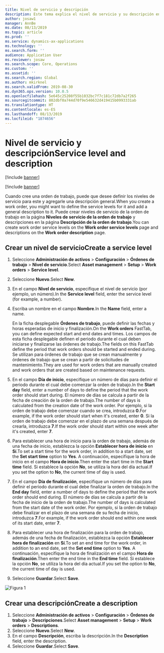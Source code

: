 ```yaml
---
title: Nivel de servicio y descripción
description: Este tema explica el nivel de servicio y su descripción en Administración de activos.
author: josaw1
manager: AnnBe
ms.date: 08/13/2019
ms.topic: article
ms.prod: ''
ms.service: dynamics-ax-applications
ms.technology: ''
ms.search.form: ''
audience: Application User
ms.reviewer: josaw
ms.search.scope: Core, Operations
ms.custom: ''
ms.assetid: ''
ms.search.region: Global
ms.author: mkirknel
ms.search.validFrom: 2019-08-30
ms.dyn365.ops.version: 10.0.5
ms.openlocfilehash: 5e645c25208f55b1032bc7f7c181c72db7a2f265
ms.sourcegitcommit: 802dbf0a744d70f9e546632d419415b0993331ab
ms.translationtype: HT
ms.contentlocale: es-ES
ms.lasthandoff: 08/13/2019
ms.locfileid: "1874656"
---
```

# <a name="service-level-and-description"></a><span data-ttu-id="a496c-103">Nivel de servicio y descripción</span><span class="sxs-lookup"><span data-stu-id="a496c-103">Service level and description</span></span>

[!include [banner](../../includes/banner.md)]

[!include [banner](../../includes/preview-banner.md)]

<span data-ttu-id="a496c-104">Cuando cree una orden de trabajo, puede que desee definir los niveles de servicio para este y agregarle una descripción general.</span><span class="sxs-lookup"><span data-stu-id="a496c-104">When you create a work order, you might want to define the service levels for it and add a general description to it.</span></span> <span data-ttu-id="a496c-105">Puede crear niveles de servicio de la orden de trabajo en la página **Niveles de servicio de la orden de trabajo** y descripciones en la página **Descripción de la orden de trabajo**.</span><span class="sxs-lookup"><span data-stu-id="a496c-105">You can create work order service levels on the **Work order service levels** page and descriptions on the **Work order description** page.</span></span>

## <a name="create-a-service-level"></a><span data-ttu-id="a496c-106">Crear un nivel de servicio</span><span class="sxs-lookup"><span data-stu-id="a496c-106">Create a service level</span></span>

1. <span data-ttu-id="a496c-107">Seleccione **Administración de activos** \> **Configuración** \> **Órdenes de trabajo** \> **Nivel de servicio**.</span><span class="sxs-lookup"><span data-stu-id="a496c-107">Select **Asset management** \> **Setup** \> **Work orders** \> **Service level**.</span></span>
2. <span data-ttu-id="a496c-108">Seleccione **Nuevo**.</span><span class="sxs-lookup"><span data-stu-id="a496c-108">Select **New**.</span></span>
3. <span data-ttu-id="a496c-109">En el campo **Nivel de servicio**, especifique el nivel de servicio (por ejemplo, un número).</span><span class="sxs-lookup"><span data-stu-id="a496c-109">In the **Service level** field, enter the service level (for example, a number).</span></span>
4. <span data-ttu-id="a496c-110">Escriba un nombre en el campo **Nombre**.</span><span class="sxs-lookup"><span data-stu-id="a496c-110">In the **Name** field, enter a name.</span></span>

    <span data-ttu-id="a496c-111">En la ficha desplegable **Órdenes de trabajo**, puede definir las fechas y horas esperadas de inicio y finalización.</span><span class="sxs-lookup"><span data-stu-id="a496c-111">On the **Work orders** FastTab, you can define expected start and end dates and times.</span></span> <span data-ttu-id="a496c-112">Los campos de esta ficha desplegable definen el periodo durante el cual deben iniciarse y finalizarse las órdenes de trabajo.</span><span class="sxs-lookup"><span data-stu-id="a496c-112">The fields on this FastTab define the period that work orders should be started and ended during.</span></span> <span data-ttu-id="a496c-113">Se utilizan para órdenes de trabajo que se crean manualmente y órdenes de trabajo que se crean a partir de solicitudes de mantenimiento.</span><span class="sxs-lookup"><span data-stu-id="a496c-113">They are used for work orders that are manually created and work orders that are created based on maintenance requests.</span></span> 

5. <span data-ttu-id="a496c-114">En el campo **Día de inicio**, especifique un número de días para definir el periodo durante el cual debe comenzar la orden de trabajo.</span><span class="sxs-lookup"><span data-stu-id="a496c-114">In the **Start day** field, enter a number of days to define the period that the work order should start during.</span></span> <span data-ttu-id="a496c-115">El número de días se calcula a partir de la fecha de creación de la orden de trabajo.</span><span class="sxs-lookup"><span data-stu-id="a496c-115">The number of days is calculated from the creation date of the work order.</span></span> <span data-ttu-id="a496c-116">Por ejemplo, si la orden de trabajo debe comenzar cuando se crea, introduzca **0**.</span><span class="sxs-lookup"><span data-stu-id="a496c-116">For example, if the work order should start when it's created, enter **0**.</span></span> <span data-ttu-id="a496c-117">Si la orden de trabajo debe comenzar en el plazo de una semana después de crearla, introduzca **7**.</span><span class="sxs-lookup"><span data-stu-id="a496c-117">If the work order should start within one week after it's created, enter **7**.</span></span>
6. <span data-ttu-id="a496c-118">Para establecer una hora de inicio para la orden de trabajo, además de una fecha de inicio, establezca la opción **Establecer hora de inicio** en **Sí**.</span><span class="sxs-lookup"><span data-stu-id="a496c-118">To set a start time for the work order, in addition to a start date, set the **Set start time** option to **Yes**.</span></span> <span data-ttu-id="a496c-119">A continuación, especifique la hora de inicio en el campo **Hora de inicio**.</span><span class="sxs-lookup"><span data-stu-id="a496c-119">Then enter the start time in the **Start time** field.</span></span> <span data-ttu-id="a496c-120">Si establece la opción **No**, se utiliza la hora del día actual.</span><span class="sxs-lookup"><span data-stu-id="a496c-120">If you set the option to **No**, the current time of day is used.</span></span>
7. <span data-ttu-id="a496c-121">En el campo **Día de finalización**, especifique un número de días para definir el periodo durante el cual debe finalizar la orden de trabajo.</span><span class="sxs-lookup"><span data-stu-id="a496c-121">In the **End day** field, enter a number of days to define the period that the work order should end during.</span></span> <span data-ttu-id="a496c-122">El número de días se calcula a partir de la fecha de inicio de la orden de trabajo.</span><span class="sxs-lookup"><span data-stu-id="a496c-122">The number of days is calculated from the start date of the work order.</span></span> <span data-ttu-id="a496c-123">Por ejemplo, si la orden de trabajo debe finalizar en el plazo de una semana de su fecha de inicio, introduzca **7**.</span><span class="sxs-lookup"><span data-stu-id="a496c-123">For example, if the work order should end within one week of its start date, enter **7**.</span></span>
8. <span data-ttu-id="a496c-124">Para establecer una hora de finalización para la orden de trabajo, además de una fecha de finalización, establezca la opción **Establecer hora de finalización** en **Sí**.</span><span class="sxs-lookup"><span data-stu-id="a496c-124">To set an end time for the work order, in addition to an end date, set the **Set end time** option to **Yes**.</span></span> <span data-ttu-id="a496c-125">A continuación, especifique la hora de finalización en el campo **Hora de finalización**.</span><span class="sxs-lookup"><span data-stu-id="a496c-125">Then enter the end time in the **End time** field.</span></span> <span data-ttu-id="a496c-126">Si establece la opción **No**, se utiliza la hora del día actual.</span><span class="sxs-lookup"><span data-stu-id="a496c-126">If you set the option to **No**, the current time of day is used.</span></span>
9. <span data-ttu-id="a496c-127">Seleccione **Guardar**.</span><span class="sxs-lookup"><span data-stu-id="a496c-127">Select **Save**.</span></span>

![Figura 1](media/19-setup-for-work-orders.png)

## <a name="create-a-description"></a><span data-ttu-id="a496c-129">Crear una descripción</span><span class="sxs-lookup"><span data-stu-id="a496c-129">Create a description</span></span>

1. <span data-ttu-id="a496c-130">Seleccione **Administración de activos** \> **Configuración** \> **Órdenes de trabajo** \> **Descripciones**.</span><span class="sxs-lookup"><span data-stu-id="a496c-130">Select **Asset management** \> **Setup** \> **Work orders** \> **Descriptions**.</span></span>
2. <span data-ttu-id="a496c-131">Seleccione **Nuevo**.</span><span class="sxs-lookup"><span data-stu-id="a496c-131">Select **New**.</span></span>
3. <span data-ttu-id="a496c-132">En el campo **Descripción**, escriba la descripción.</span><span class="sxs-lookup"><span data-stu-id="a496c-132">In the **Description** field, enter the description.</span></span>
4. <span data-ttu-id="a496c-133">Seleccione **Guardar**.</span><span class="sxs-lookup"><span data-stu-id="a496c-133">Select **Save**.</span></span>
